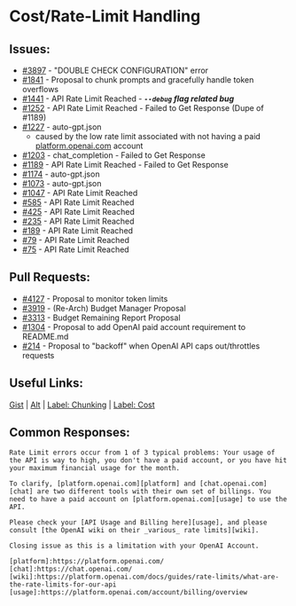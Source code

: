 [gist]:https://gist.github.com/anonhostpi/97d4bb3e9535c92b8173fae704b76264#file-_topics-0005-api-llm-0002-access-rate-limits-md
[source]:https://github.com/anonhostpi/AUTOGPT.TRACKERS/blob/main/TOPICS/0005.API/LLM/0002.ACCESS/RATE-LIMITS.md
[label_chunking]:https://github.com/Significant-Gravitas/Auto-GPT/labels/function%3A%20process%20text
[label_cost]:https://github.com/Significant-Gravitas/Auto-GPT/labels/API%20costs
[platform]:https://platform.openai.com
# Cost/Rate-Limit Handling
## Issues:
- [#3897][3897] - "DOUBLE CHECK CONFIGURATION" error
- [#1841][1841] - Proposal to chunk prompts and gracefully handle token overflows
- [#1441][1441] - API Rate Limit Reached - ***`--debug` flag related bug***
- [#1252][1252] - API Rate Limit Reached - Failed to Get Response (Dupe of #1189)
- [#1227][1227] - auto-gpt.json
  - caused by the low rate limit associated with not having a paid [platform.openai.com][platform] account
- [#1203][1203] - chat_completion - Failed to Get Response
- [#1189][1189] - API Rate Limit Reached - Failed to Get Response
- [#1174][1174] - auto-gpt.json
- [#1073][1073] - auto-gpt.json
- [#1047][1047] - API Rate Limit Reached
- [#585][585] - API Rate Limit Reached
- [#425][425] - API Rate Limit Reached
- [#235][235] - API Rate Limit Reached
- [#189][189] - API Rate Limit Reached
- [#79][79] - API Rate Limit Reached
- [#75][75] - API Rate Limit Reached

## Pull Requests:
- [#4127][4127] - Proposal to monitor token limits
- [#3919][3919] - (Re-Arch) Budget Manager Proposal
- [#3313][3313] - Budget Remaining Report Proposal
- [#1304][1304] - Proposal to add OpenAI paid account requirement to README.md
- [#214][214] - Proposal to "backoff" when OpenAI API caps out/throttles requests

## Useful Links:
[Gist][gist] | [Alt][source] | [Label: Chunking][label_chunking] | [Label: Cost][label_cost]

## Common Responses:
```
Rate Limit errors occur from 1 of 3 typical problems: Your usage of the API is way to high, you don't have a paid account, or you have hit your maximum financial usage for the month.

To clarify, [platform.openai.com][platform] and [chat.openai.com][chat] are two different tools with their own set of billings. You need to have a paid account on [platform.openai.com][usage] to use the API.

Please check your [API Usage and Billing here][usage], and please consult [the OpenAI wiki on their _various_ rate limits][wiki].

Closing issue as this is a limitation with your OpenAI Account.

[platform]:https://platform.openai.com/
[chat]:https://chat.openai.com/
[wiki]:https://platform.openai.com/docs/guides/rate-limits/what-are-the-rate-limits-for-our-api
[usage]:https://platform.openai.com/account/billing/overview
```

[75]:https://github.com/Significant-Gravitas/Auto-GPT/issues/75
[79]:https://github.com/Significant-Gravitas/Auto-GPT/issues/79
[189]:https://github.com/Significant-Gravitas/Auto-GPT/issues/189
[214]:https://github.com/Significant-Gravitas/Auto-GPT/issues/214
[235]:https://github.com/Significant-Gravitas/Auto-GPT/issues/235
[425]:https://github.com/Significant-Gravitas/Auto-GPT/issues/425
[585]:https://github.com/Significant-Gravitas/Auto-GPT/issues/585
[1047]:https://github.com/Significant-Gravitas/Auto-GPT/issues/1047
[1073]:https://github.com/Significant-Gravitas/Auto-GPT/issues/1073
[1174]:https://github.com/Significant-Gravitas/Auto-GPT/issues/1174
[1189]:https://github.com/Significant-Gravitas/Auto-GPT/issues/1189
[1203]:https://github.com/Significant-Gravitas/Auto-GPT/issues/1203
[1227]:https://github.com/Significant-Gravitas/Auto-GPT/issues/1227
[1252]:https://github.com/Significant-Gravitas/Auto-GPT/issues/1252
[1304]:https://github.com/Significant-Gravitas/Auto-GPT/pull/1304
[1441]:https://github.com/Significant-Gravitas/Auto-GPT/issues/1441
[1841]:https://github.com/Significant-Gravitas/Auto-GPT/issues/1841
[3313]:https://github.com/Significant-Gravitas/Auto-GPT/pull/3313
[3897]:https://github.com/Significant-Gravitas/Auto-GPT/issues/3897
[3919]:https://github.com/Significant-Gravitas/Auto-GPT/pull/3919
[4127]:https://github.com/Significant-Gravitas/Auto-GPT/pull/4127